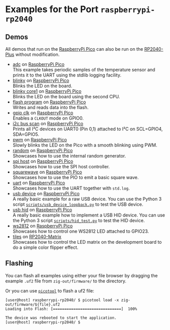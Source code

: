 # Examples for the Port `raspberrypi-rp2040`

## Demos

All demos that run on the [RaspberryPi Pico](https://www.raspberrypi.com/products/raspberry-pi-pico/) can also be run on the [RP2040-Plus](https://www.waveshare.com/rp2040-plus.htm) without modification.

- [adc](src/adc.zig) on [RaspberryPi Pico](https://www.raspberrypi.com/products/raspberry-pi-pico/)  
  This example takes periodic samples of the temperature sensor and prints it to the UART using the stdlib logging facility.
- [blinky](src/blinky.zig) on [RaspberryPi Pico](https://www.raspberrypi.com/products/raspberry-pi-pico/)  
  Blinks the LED on the board.
- [blinky core1](src/blinky_core1.zig) on [RaspberryPi Pico](https://www.raspberrypi.com/products/raspberry-pi-pico/)  
  Blinks the LED on the board using the second CPU.
- [flash program](src/flash_program.zig) on [RaspberryPi Pico](https://www.raspberrypi.com/products/raspberry-pi-pico/)  
  Writes and reads data into the flash.
- [gpio clk](src/gpio_clk.zig) on [RaspberryPi Pico](https://www.raspberrypi.com/products/raspberry-pi-pico/)  
  Enables a `CLKOUT` mode on GPIO0.
- [i2c bus scan](src/i2c_bus_scan.zig) on [RaspberryPi Pico](https://www.raspberrypi.com/products/raspberry-pi-pico/)  
  Prints all I²C devices on UART0 (Pin 0,1) attached to I²C on SCL=GPIO4, SDA=GPIO5.
- [pwm](src/pwm.zig) on [RaspberryPi Pico](https://www.raspberrypi.com/products/raspberry-pi-pico/)  
  Slowly blinks the LED on the Pico with a smooth blinking using PWM.
- [random](src/random.zig) on [RaspberryPi Pico](https://www.raspberrypi.com/products/raspberry-pi-pico/)  
  Showcases how to use the internal random generator.
- [spi host](src/spi_host.zig) on [RaspberryPi Pico](https://www.raspberrypi.com/products/raspberry-pi-pico/)  
  Showcases how to use the SPI host controller.
- [squarewave](src/squarewave.zig) on [RaspberryPi Pico](https://www.raspberrypi.com/products/raspberry-pi-pico/)  
  Showcases how to use the PIO to emit a basic square wave.
- [uart](src/uart.zig) on [RaspberryPi Pico](https://www.raspberrypi.com/products/raspberry-pi-pico/)  
  Showcases how to use the UART together with `std.log`.
- [usb device](src/usb_device.zig) on [RaspberryPi Pico](https://www.raspberrypi.com/products/raspberry-pi-pico/)  
  A really basic example for a raw USB device. You can use the Python 3 script [`scripts/usb_device_loopback.py`](scripts/usb_device_loopback.py) to test the USB device.
- [usb hid](src/usb_hid.zig) on [RaspberryPi Pico](https://www.raspberrypi.com/products/raspberry-pi-pico/)  
  A really basic example how to implement a USB HID device. You can use the Python 3 script [`scripts/hid_test.py`](scripts/hid_test.py) to test the HID device.
- [ws2812](src/ws2812.zig) on [RaspberryPi Pico](https://www.raspberrypi.com/products/raspberry-pi-pico/)  
  Showcases how to control one WS2812 LED attached to GPIO23.
- [tiles](src/tiles.zig) on [RP2040-Matrix](https://www.waveshare.com/rp2040-matrix.htm)  
  Showcases how to control the LED matrix on the development board to do a simple color flipper effect.

## Flashing

You can flash all examples using either your file browser by dragging the example `.uf2` file from `zig-out/firmware/` to the directory.

Or you can use [`picotool`](https://github.com/raspberrypi/picotool) to flash a uf2 file:
```sh-session
[user@host] raspberrypi-rp2040/ $ picotool load -x zig-out/firmware/${file}.uf2
Loading into Flash: [==============================]  100%

The device was rebooted to start the application.
[user@host] raspberrypi-rp2040/ $ 
```

